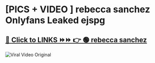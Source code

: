
 # [PICS + VIDEO ] rebecca sanchez Onlyfans Leaked ejspg

## <h2><a href="https://clipsfans.com/rebecca_sanchez&ref=git">🔗 Click to LINKS ⏩⏩ 👉 🟢 rebecca sanchez </a></h2>

<a href="https://clipsfans.com/rebecca_sanchez&ref=git" rel="nofollow" data-target="animated-image.originalLink"><img src="https://i.ibb.co.com/xMMVF88/686577567.gif" alt="Viral Video Original" style="max-width: 100%; display: inline-block;" data-target="animated-image.originalImage"></a>

